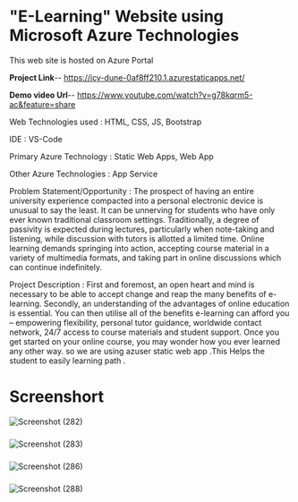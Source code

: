 # "E-Learning" Website using Microsoft Azure Technologies

This web site is hosted on Azure Portal

**Project Link**-- https://icy-dune-0af8ff210.1.azurestaticapps.net/

**Demo video Url**-- https://www.youtube.com/watch?v=g78kqrm5-ac&feature=share


Web Technologies used : 
      HTML,
      CSS,
      JS,
      Bootstrap


IDE : VS-Code


Primary Azure Technology :
       Static Web Apps,
       Web App
       
       
Other Azure Technologies : App Service

Problem Statement/Opportunity :
The prospect of having an entire university experience compacted into a personal electronic device is unusual to say the least. It can be unnerving for students who have only ever known traditional classroom settings. Traditionally, a degree of passivity is expected during lectures, particularly when note-taking and listening, while discussion with tutors is allotted a limited time. Online learning demands springing into action, accepting course material in a variety of multimedia formats, and taking part in online discussions which can continue indefinitely.

Project Description :
First and foremost, an open heart and mind is necessary to be able to accept change and reap the many benefits of e-learning. Secondly, an understanding of the advantages of online education is essential. You can then utilise all of the benefits e-learning can afford you – empowering flexibility, personal tutor guidance, worldwide contact network, 24/7 access to course materials and student support. Once you get started on your online course, you may wonder how you ever learned any other way. so we are using azuser static web app .This Helps the student to easily learning path .

# Screenshort
![Screenshot (282)](https://user-images.githubusercontent.com/97373826/201477208-5d5e2ec8-c786-440a-adbb-27ae75003241.png)

### 
![Screenshot (283)](https://user-images.githubusercontent.com/97373826/201477239-36014eff-4335-4ee8-998c-48834a1841c4.png)

### 
![Screenshot (286)](https://user-images.githubusercontent.com/97373826/201477261-67aab7e9-9282-49c2-8e2c-d5e420d86016.png)

###
![Screenshot (288)](https://user-images.githubusercontent.com/97373826/201477320-ddd357bc-1770-4363-9176-3f5e7ba2965d.png)

